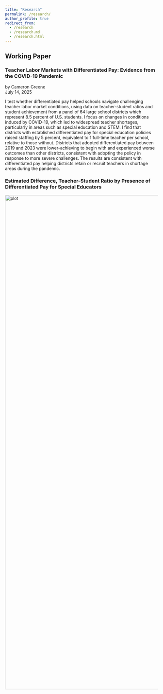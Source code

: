 ```yaml
---
title: "Research"
permalink: /research/
author_profile: true
redirect_from: 
  - /research
  - /research.md
  - /research.html
---
```



## Working Paper  
### Teacher Labor Markets with Differentiated Pay: Evidence from the COVID-19 Pandemic
by Cameron Greene  
July 14, 2025

I test whether differentiated pay helped schools navigate challenging teacher labor market conditions, using data on teacher-student ratios and student achievement from a panel of 64 large school districts which represent 8.5 percent of U.S. students. I focus on changes in conditions induced by COVID-19, which led to widespread teacher shortages, particularly in areas such as special education and STEM. I find that districts with established differentiated pay for special education policies raised staffing by 5 percent, equivalent to 1 full-time teacher per school, relative to those without. Districts that adopted differentiated pay between 2019 and 2023 were lower-achieving to begin with and experienced worse outcomes than other districts, consistent with adopting the policy in response to more severe challenges. The results are consistent with differentiated pay helping districts retain or recruit teachers in shortage areas during the pandemic.  

### Estimated Difference, Teacher-Student Ratio by Presence of Differentiated Pay for Special Educators

<img width="2624" height="1628" alt="plot" src="https://github.com/user-attachments/assets/b0357bfe-bdf8-4b56-803e-2433376ed619" />
